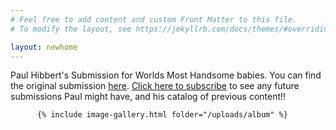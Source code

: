 ```yaml
---
# Feel free to add content and custom Front Matter to this file.
# To modify the layout, see https://jekyllrb.com/docs/themes/#overriding-theme-defaults

layout: newhome
---
```


 Paul Hibbert's Submission for Worlds Most Handsome babies. 
 You can find the original submission [here](https://youtu.be/wKhgYi1FT4s?t=761). 
 [Click here to subscribe](https://www.youtube.com/c/PaulHibbert?sub_confirmation=1) to see any future submissions Paul might have, and his catalog of previous content!!

          {% include image-gallery.html folder="/uploads/album" %}
